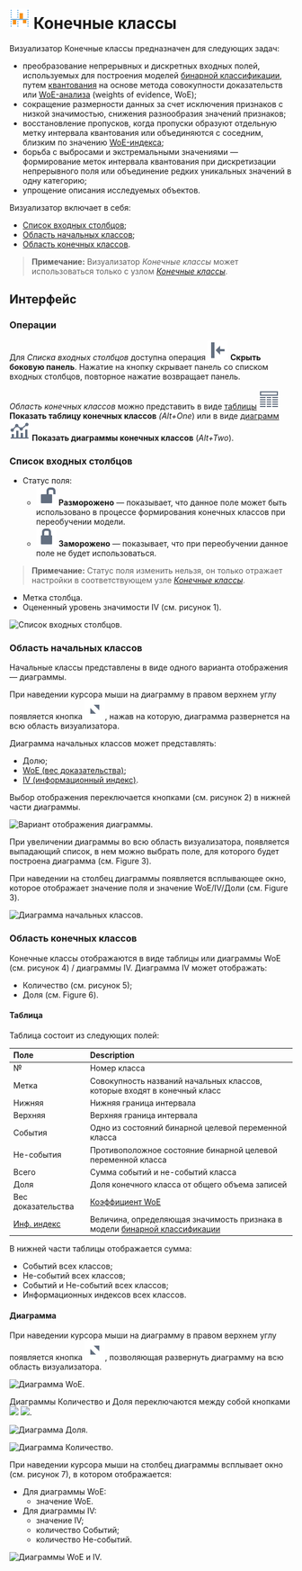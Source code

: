 # ![](../../images/icons/view_types/coarseclasses_default.svg) Конечные классы

Визуализатор Конечные классы предназначен для следующих задач:

* преобразование непрерывных и дискретных входных полей, используемых для построения моделей [бинарной классификации](https://wiki.loginom.ru/articles/binary-classification.html), путем [квантования](https://wiki.loginom.ru/articles/binning.html) на основе метода совокупности доказательств или [WoE-анализа](https://wiki.loginom.ru/articles/coefficient-woe.html) (weights of evidence, WoE);
* сокращение размерности данных за счет исключения признаков с низкой значимостью, снижения разнообразия значений признаков;
* восстановление пропусков, когда пропуски образуют отдельную метку интервала квантования или объединяются с соседним, близким по значению [WoE-индекса](https://wiki.loginom.ru/articles/coefficient-woe.html);
* борьба с выбросами и экстремальными значениями — формирование меток интервала квантования при дискретизации непрерывного поля или объединение редких уникальных значений в одну категорию;
* упрощение описания исследуемых объектов.

Визуализатор включает в себя:

* [Список входных столбцов](#spisok-vkhodnykh-stolbtsov);
* [Область начальных классов](#oblast-nachalnykh-klassov);
* [Область конечных классов](#oblast-konechnykh-klassov).

> **Примечание:** Визуализатор *Конечные классы* может использоваться только с узлом [*Конечные классы*](../../processors/preprocessing/fine-classes.md).

## Интерфейс

### Операции
Для *Списка входных столбцов* доступна операция  ![](../../images/icons/toolbar-controls/toggle-left-panel_default.svg) **Скрыть боковую панель**. Нажатие на кнопку скрывает панель со списком входных столбцов, повторное нажатие возвращает панель.

*Область конечных классов* можно представить в виде [таблицы](#tablitsa) ![](../../images/icons/toolbar-controls/table-view_default.svg) **Показать таблицу конечных классов** *(Alt+One*) или в виде [диаграмм](#diagramma) ![](../../images/icons/toolbar-controls/chart_default.svg) **Показать диаграммы конечных классов** (*Alt+Two*).

### Список входных столбцов

* Статус поля:
   * ![](../../images/icons/toolbar-controls/unlocked_default.svg) **Разморожено** — показывает, что данное поле может быть использовано в процессе формирования конечных классов при переобучении модели.
   * ![](../../images/icons/toolbar-controls/locked_default.svg) **Заморожено** — показывает, что при переобучении данное поле не будет использоваться.

> **Примечание:** Статус поля изменить нельзя, он только отражает настройки в соответствующем узле [*Конечные классы*](../../processors/preprocessing/fine-classes.md).

* Метка столбца.
* Оцененный уровень значимости IV (см. рисунок 1).

![Список входных столбцов.](./readme-1.png)

### Область начальных классов

Начальные классы представлены в виде одного варианта отображения — диаграммы.

При наведении курсора мыши на диаграмму в правом верхнем углу появляется кнопка ![](./chart-buttons-3.svg), нажав на которую, диаграмма развернется на всю область визуализатора.

Диаграмма начальных классов может представлять:

* Долю;
* [WoE (вес доказательства)](https://wiki.loginom.ru/articles/coefficient-woe.html);
* [IV (информационный индекс)](https://wiki.loginom.ru/articles/coefficient-iv.html).

Выбор отображения переключается кнопками (см. рисунок 2) в нижней части диаграммы.

![Вариант отображения диаграммы.](./charts-1.png)

При увеличении диаграммы во всю область визуализатора, появляется выпадающий список, в нем можно выбрать поле, для которого будет построена диаграмма (см. Figure 3).

При наведении на столбец диаграммы появляется всплывающее окно, которое отображает значение поля и значение WoE/IV/Доли (см. Figure 3).

![Диаграмма начальных классов.](./charts-2.png)

### Область конечных классов

Конечные классы отображаются в виде таблицы или диаграммы WoE (см. рисунок 4) / диаграммы IV. Диаграмма IV может отображать:
* Количество (см. рисунок 5);
* Доля (см. Figure 6).

#### Таблица

Таблица состоит из следующих полей:

| Поле | Description |
|:--------------------|:----------|
| № | Номер класса |
| Метка | Совокупность названий начальных классов, которые входят в конечный класс |
| Нижняя | Нижняя граница интервала |
| Верхняя | Верхняя граница интервала |
| События | Одно из состояний бинарной целевой переменной класса |
| Не-события | Противоположное состояние бинарной целевой переменной класса |
| Всего | Сумма событий и не-событий класса |
| Доля | Доля конечного класса от общего объема записей |
| Вес доказательства | [Коэффициент WoE](https://wiki.loginom.ru/articles/coefficient-woe.html) |
| [Инф. индекс](https://wiki.loginom.ru/articles/coefficient-iv.html) | Величина, определяющая значимость признака в модели [бинарной классификации](https://wiki.loginom.ru/articles/binary-classification.html) |

В нижней части таблицы отображается сумма:

* Событий всех классов;
* Не-событий всех классов;
* Событий и Не-событий всех классов;
* Информационных индексов всех классов.

#### Диаграмма

При наведении курсора мыши на диаграмму в правом верхнем углу появляется кнопка ![](./chart-buttons-3.svg), позволяющая развернуть диаграмму на всю область визуализатора.

![Диаграмма WoE.](./charts-3.png)

Диаграммы Количество и Доля переключаются между собой кнопками ![](./chart-buttons-4.png) ![](./chart-buttons-5.png).

![Диаграмма Доля.](./charts-4.png)

![Диаграмма Количество.](./charts-5.png)

При наведении курсора мыши на столбец диаграммы всплывает окно (см. рисунок 7), в котором отображается:

* Для диаграммы WoE:
   * значение WoE.
* Для диаграммы IV:
   * значение IV;
   * количество Событий;
   * количество Не-событий.

![Диаграммы WoE и IV.](./charts-6.png)